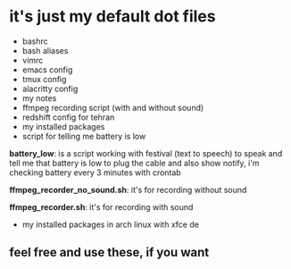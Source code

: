 # it's just my default dot files

* bashrc
* bash aliases
* vimrc
* emacs config
* tmux config
* alacritty config
* my notes
* ffmpeg recording script (with and without sound)
* redshift config for tehran
* my installed packages
* script for telling me battery is low

**battery_low**: is a script working with festival (text to speech) to speak and tell
me that battery is low to plug the cable and also show notify, i'm checking battery every 3 minutes
with crontab

**ffmpeg_recorder_no_sound.sh**: it's for recording without sound

**ffmpeg_recorder.sh**: it's for recording with sound

* my installed packages in arch linux with xfce de

## feel free and use these, if you want
